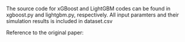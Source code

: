 The source code for xGBoost and LightGBM codes can be found in xgboost.py and lightgbm.py, respectively.
All input paramters and their simulation results is included in dataset.csv

Reference to the original paper:
